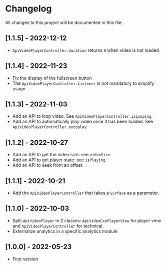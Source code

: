 # Changelog

All changes to this project will be documented in this file.

## [1.1.5] - 2022-12-12

- `ApiVideoPlayerController.duration` returns `0` when video is not loaded

## [1.1.4] - 2022-11-23

- Fix the display of the fullscreen button
- The `ApiVideoPlayerController.Listener` is not mandatory to simplify usage

## [1.1.3] - 2022-11-03

- Add an API to loop video. See `ApiVideoPlayerController.isLooping`.
- Add an API to automatically play video once it has been loaded.
  See `ApiVideoPlayerController.autoplay`.

## [1.1.2] - 2022-10-27

- Add an API to get the video size: see `videoSize`.
- Add an API to get player state: see `isPlaying`.
- Add an API to seek from an offset.

## [1.1.1] - 2022-10-21

- Add the `ApiVideoPlayerController` that takes a `Surface` as a parameter.

## [1.1.0] - 2022-10-03

- Split `ApiVideoPlayer` in 2 classes: `ApiVideoExoPlayerView` for player view
  and `ApiVideoPlayerController` for technical.
- Externalize analytics in a specific analytics module

## [1.0.0] - 2022-05-23

- First version
